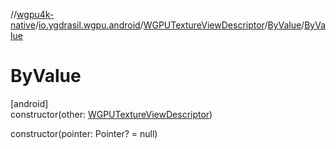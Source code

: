 //[wgpu4k-native](../../../../index.md)/[io.ygdrasil.wgpu.android](../../index.md)/[WGPUTextureViewDescriptor](../index.md)/[ByValue](index.md)/[ByValue](-by-value.md)

# ByValue

[android]\
constructor(other: [WGPUTextureViewDescriptor](../index.md))

constructor(pointer: Pointer? = null)